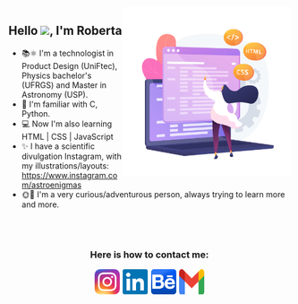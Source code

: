 <img align="right" width=300 src="./Images/girl.jpg"/>

<!-- <img align='right' width=200 src="assets/gummy-programming.svg"> -->

## **Hello <img src="https://raw.githubusercontent.com/kaueMarques/kaueMarques/master/hi.gif" height="30px">, I'm Roberta**

- 📚⚛ I'm a technologist in Product Design (UniFtec), Physics bachelor's (UFRGS) and Master in Astronomy (USP).
- 📝 I'm familiar with C, Python.
- 💻 Now I'm also learning HTML | CSS | JavaScript
- ✨ I have a scientific divulgation Instagram, with my illustrations/layouts: https://www.instagram.com/astroenigmas
- 🌞🌛 I'm a very curious/adventurous person, always trying to learn more and more.

<br>
<br>

<div align="center">

### **Here is how to contact me:**

<div style="display: flex; align-items: center; justify-content: center; gap: 0.4em">

<a href="https://www.instagram.com/astroenigmas/" target="_blank">
<img width=45 src="./Images/insta.png">
</a>

<a href="https://www.linkedin.com/in/robertarazera//" target="_blank">
<img width=45 src="./Images/linkedin.png">
</a>

<a href="https://behance.net/robertarazera" target="_blank">
<img width=45 height=45 src="./Images/be.png">
</a>

<a href="mailto:roberta.razera@usp.br" target="_blank">
<img width=45 height=45 src="./Images/mail.png">
</a>

</div>
</div>
